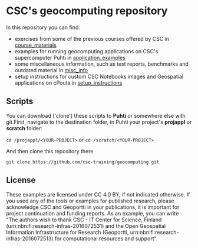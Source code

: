 # CSC's geocomputing repository

In this repository you can find:

* exercises from some of the previous courses offered by CSC in [course_materials](./course_materials)
* examples for running geocomputing applications on CSC's supercomputer Puhti in [application_examples](./application_examples)
* some miscellaneous information, such as test reports, benchmarks and outdated material in [misc_info](./misc_info)
* setup instructions for custom CSC Notebooks images and Geospatial applications on cPouta in [setup_instructions](./setup_instructions)

## Scripts

You can download ('clone') these scripts to **Puhti** or somewhere else with git.First, navigate to the destination folder, in Puhti your project's **projappl** or **scratch** folder:

`cd /projappl/<YOUR-PROJECT>`
or
`cd /scratch/<YOUR-PROJECT>`

And then clone this repository there

`git clone https://github.com/csc-training/geocomputing.git`

## License


These examples are licensed under CC 4.0 BY, if not indicated otherwise. 
If you used any of the tools or examples for published research, please acknowledge CSC and Geoportti in your publications, it is important for project continuation and funding reports. As an example, you can write "The authors wish to thank CSC - IT Center for Science, Finland (urn:nbn:fi:research-infras-2016072531) and the Open Geospatial Information Infrastructure for Research (Geoportti, urn:nbn:fi:research-infras-2016072513) for computational resources and support".


